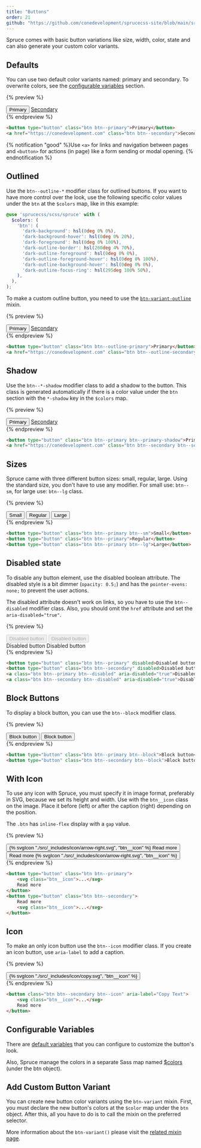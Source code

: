 ```yaml
---
title: "Buttons"
order: 21
github: "https://github.com/conedevelopment/sprucecss-site/blob/main/src/docs/elements/buttons.mdx"
---
```


<p class="lead">Spruce comes with basic button variations like size, width, color, state and can also generate your custom color variants.</p>

## Defaults

You can use two default color variants named: primary and secondary. To overwrite colors, see the [configurable variables](#configurable-variables) section.

{% preview %}
<div class="button-grid">
    <button type="button" class="btn btn--primary">Primary</button>
    <a href="https://conedevelopment.com" class="btn btn--secondary">Secondary</a>
</div>
{% endpreview %}

```html
<button type="button" class="btn btn--primary">Primary</button>
<a href="https://conedevelopment.com" class="btn btn--secondary">Secondary</a>
```

{% notification "good" %}Use <code>&lt;a&gt;</code> for links and navigation between pages and <code>&lt;button&gt;</code> for actions (in page) like a form sending or modal opening. {% endnotification %}

## Outlined

Use the `btn--outline-*` modifier class for outlined buttons. If you want to have more control over the look, use the following specific color values under the `btn` at the `$colors` map, like in this example:

```scss
@use 'sprucecss/scss/spruce' with (
  $colors: (
    'btn': (
      'dark-background': hsl(0deg 0% 0%),
      'dark-background-hover': hsl(0deg 0% 20%),
      'dark-foreground': hsl(0deg 0% 100%),
      'dark-outline-border': hsl(260deg 4% 70%),
      'dark-outline-foreground': hsl(0deg 0% 0%),
      'dark-outline-foreground-hover': hsl(0deg 0% 100%),
      'dark-outline-background-hover': hsl(0deg 0% 0%),
      'dark-outline-focus-ring': hsl(295deg 100% 50%),
    ),
  ),
);
```

To make a custom outline button, you need to use the <a href="/docs/sass/mixins/#btn-variant-outline"><code>btn-variant-outline</code></a> mixin.

{% preview %}
<div class="button-grid">
    <button type="button" class="btn btn--outline-primary">Primary</button>
    <a href="https://conedevelopment.com" class="btn btn--outline-secondary">Secondary</a>
</div>
{% endpreview %}

```html
<button type="button" class="btn btn--outline-primary">Primary</button>
<a href="https://conedevelopment.com" class="btn btn--outline-secondary">Secondary</a>
```

## Shadow

Use the `btn--*-shadow` modifier class to add a shadow to the button. This class is generated automatically if there is a color value under the `btn` section with the `*-shadow` key in the `$colors` map.

{% preview %}
<div class="button-grid">
    <button type="button" class="btn btn--primary btn--primary-shadow">Primary</button>
    <a href="https://conedevelopment.com" class="btn btn--secondary btn--secondary-shadow">Secondary</a>
</div>
{% endpreview %}

```html
<button type="button" class="btn btn--primary btn--primary-shadow">Primary</button>
<a href="https://conedevelopment.com" class="btn btn--secondary btn--secondary-shadow">Secondary</a>
```

## Sizes

Spruce came with three different button sizes: small, regular, large. Using the standard size, you don't have to use any modifier. For small use: `btn--sm`, for large use: `btn--lg` class.

{% preview %}
<div class="button-grid">
    <button type="button" class="btn btn--primary btn--sm">Small</button>
    <button type="button" class="btn btn--primary">Regular</button>
    <button type="button" class="btn btn--primary btn--lg">Large</button>
</div>
{% endpreview %}

```html
<button type="button" class="btn btn--primary btn--sm">Small</button>
<button type="button" class="btn btn--primary">Regular</button>
<button type="button" class="btn btn--primary btn--lg">Large</button>
```

## Disabled state

To disable any button element, use the disabled boolean attribute. The disabled style is a bit dimmer (`opacity: 0.5;`) and has the `pointer-evens: none;` to prevent the user actions.

The disabled attribute doesn't work on links, so you have to use the `btn--disabled` modifier class. Also, you should omit the `href` attribute and set the `aria-disabled="true"`.

{% preview %}
<div class="button-grid">
    <button type="button" class="btn btn--primary" disabled>Disabled button</button>
    <button type="button" class="btn btn--secondary" disabled>Disabled button</button>
</div>
<div class="button-grid">
    <a class="btn btn--primary btn--disabled" aria-disabled="true">Disabled button</a>
    <a class="btn btn--secondary btn--disabled" aria-disabled="true">Disabled button</a>
</div>
{% endpreview %}

```html
<button type="button" class="btn btn--primary" disabled>Disabled button</button>
<button type="button" class="btn btn--secondary" disabled>Disabled button</button>
<a class="btn btn--primary btn--disabled" aria-disabled="true">Disabled button</a>
<a class="btn btn--secondary btn--disabled" aria-disabled="true">Disabled button</a>
```

## Block Buttons

To display a block button, you can use the `btn--block` modifier class.

{% preview %}
<div class="button-grid button-grid--stacked">
    <button type="button" class="btn btn--primary btn--block">Block button</button>
    <button type="button" class="btn btn--secondary btn--block">Block button</button>
</div>
{% endpreview %}

```html
<button type="button" class="btn btn--primary btn--block">Block button</button>
<button type="button" class="btn btn--secondary btn--block">Block button</button>
```

## With Icon

To use any icon with Spruce, you must specify it in image format, preferably in SVG, because we set its height and width. Use with the `btn__icon` class on the image. Place it before (left) or after the caption (right) depending on the position.

The `.btn` has `inline-flex` display with a `gap` value.

{% preview %}
<div class="button-grid button-grid--stacked">
    <button type="button" class="btn btn--primary">{% svgIcon "./src/_includes/icon/arrow-right.svg", "btn__icon" %} Read more</button>
    <button type="button" class="btn btn--secondary">Read more {% svgIcon "./src/_includes/icon/arrow-right.svg", "btn__icon" %}</button>
</div>
{% endpreview %}

```html
<button type="button" class="btn btn--primary">
    <svg class="btn__icon">...</svg>
    Read more
</button>
<button type="button" class="btn btn--secondary">
    Read more
    <svg class="btn__icon">...</svg>
</button>
```

## Icon

To make an only icon button use the `btn--icon` modifier class. If you create an icon button, use `aria-label` to add a caption.

{% preview %}
<div class="button-grid button-grid--stacked">
    <button class="btn btn--secondary btn--icon" aria-label="Copy Text">{% svgIcon "./src/_includes/icon/copy.svg", "btn__icon" %}</button>
</div>
{% endpreview %}

```html
<button class="btn btn--secondary btn--icon" aria-label="Copy Text">
    <svg class="btn__icon">...</svg>
    Read more
</button>
```

## Configurable Variables

There are [default variables](/docs/sass/variables#buttons) that you can configure to customize the button's look.

Also, Spruce manage the colors in a separate Sass map named [$colors](/docs/sass/variables#colors) (under the btn object).

## Add Custom Button Variant

You can create new button color variants using the `btn-variant` mixin. First, you must declare the new button's colors at the `$color` map under the `btn` object. After this, all you have to do is to call the mixin on the preferred selector.

More information about the `btn-variant()` please visit the [related mixin page](/docs/sass/mixins#btn-variant).
